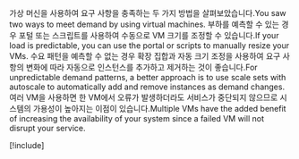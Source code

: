 <span data-ttu-id="eca7e-101">가상 머신을 사용하여 요구 사항을 충족하는 두 가지 방법을 살펴보았습니다.</span><span class="sxs-lookup"><span data-stu-id="eca7e-101">You saw two ways to meet demand by using virtual machines.</span></span> <span data-ttu-id="eca7e-102">부하를 예측할 수 있는 경우 포털 또는 스크립트를 사용하여 수동으로 VM 크기를 조정할 수 있습니다.</span><span class="sxs-lookup"><span data-stu-id="eca7e-102">If your load is predictable, you can use the portal or scripts to manually resize your VMs.</span></span> <span data-ttu-id="eca7e-103">수요 패턴을 예측할 수 없는 경우 확장 집합과 자동 크기 조정을 사용하여 요구 사항의 변화에 따라 자동으로 인스턴스를 추가하고 제거하는 것이 좋습니다.</span><span class="sxs-lookup"><span data-stu-id="eca7e-103">For unpredictable demand patterns, a better approach is to use scale sets with autoscale to automatically add and remove instances as demand changes.</span></span> <span data-ttu-id="eca7e-104">여러 VM을 사용하면 한 VM에서 오류가 발생하더라도 서비스가 중단되지 않으므로 시스템의 가용성이 높아지는 이점이 있습니다.</span><span class="sxs-lookup"><span data-stu-id="eca7e-104">Multiple VMs have the added benefit of increasing the availability of your system since a failed VM will not disrupt your service.</span></span>

[!include[](../../../includes/azure-sandbox-cleanup.md)]
